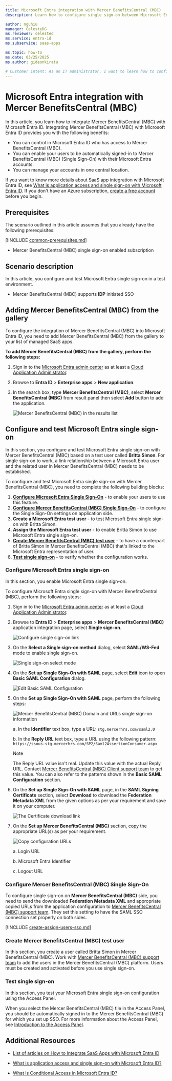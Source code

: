 ```yaml
---
title: Microsoft Entra integration with Mercer BenefitsCentral (MBC)
description: Learn how to configure single sign-on between Microsoft Entra ID and Mercer BenefitsCentral (MBC).

author: nguhiu
manager: CelesteDG
ms.reviewer: celested
ms.service: entra-id
ms.subservice: saas-apps

ms.topic: how-to
ms.date: 03/25/2025
ms.author: gideonkiratu

# Customer intent: As an IT administrator, I want to learn how to configure single sign-on between Microsoft Entra ID and Mercer BenefitsCentral (MBC) so that I can control who has access to Mercer BenefitsCentral (MBC), enable automatic sign-in with Microsoft Entra accounts, and manage my accounts in one central location.
---
```

# Microsoft Entra integration with Mercer BenefitsCentral (MBC)

In this article,  you learn how to integrate Mercer BenefitsCentral (MBC) with Microsoft Entra ID.
Integrating Mercer BenefitsCentral (MBC) with Microsoft Entra ID provides you with the following benefits:

* You can control in Microsoft Entra ID who has access to Mercer BenefitsCentral (MBC).
* You can enable your users to be automatically signed-in to Mercer BenefitsCentral (MBC) (Single Sign-On) with their Microsoft Entra accounts.
* You can manage your accounts in one central location.

If you want to know more details about SaaS app integration with Microsoft Entra ID, see [What is application access and single sign-on with Microsoft Entra ID](~/identity/enterprise-apps/what-is-single-sign-on.md).
If you don't have an Azure subscription, [create a free account](https://azure.microsoft.com/free/) before you begin.

## Prerequisites
The scenario outlined in this article assumes that you already have the following prerequisites:

[!INCLUDE [common-prerequisites.md](~/identity/saas-apps/includes/common-prerequisites.md)]
* Mercer BenefitsCentral (MBC) single sign-on enabled subscription

## Scenario description

In this article,  you configure and test Microsoft Entra single sign-on in a test environment.

* Mercer BenefitsCentral (MBC) supports **IDP** initiated SSO

## Adding Mercer BenefitsCentral (MBC) from the gallery

To configure the integration of Mercer BenefitsCentral (MBC) into Microsoft Entra ID, you need to add Mercer BenefitsCentral (MBC) from the gallery to your list of managed SaaS apps.

**To add Mercer BenefitsCentral (MBC) from the gallery, perform the following steps:**

1. Sign in to the [Microsoft Entra admin center](https://entra.microsoft.com) as at least a [Cloud Application Administrator](~/identity/role-based-access-control/permissions-reference.md#cloud-application-administrator).
1. Browse to **Entra ID** > **Enterprise apps** > **New application**.
1. In the search box, type **Mercer BenefitsCentral (MBC)**, select **Mercer BenefitsCentral (MBC)** from result panel then select **Add** button to add the application.

	 ![Mercer BenefitsCentral (MBC) in the results list](common/search-new-app.png)

<a name='configure-and-test-azure-ad-single-sign-on'></a>

## Configure and test Microsoft Entra single sign-on

In this section, you configure and test Microsoft Entra single sign-on with Mercer BenefitsCentral (MBC) based on a test user called **Britta Simon**.
For single sign-on to work, a link relationship between a Microsoft Entra user and the related user in Mercer BenefitsCentral (MBC) needs to be established.

To configure and test Microsoft Entra single sign-on with Mercer BenefitsCentral (MBC), you need to complete the following building blocks:

1. **[Configure Microsoft Entra Single Sign-On](#configure-azure-ad-single-sign-on)** - to enable your users to use this feature.
2. **[Configure Mercer BenefitsCentral (MBC) Single Sign-On](#configure-mercer-benefitscentral-mbc-single-sign-on)** - to configure the Single Sign-On settings on application side.
3. **Create a Microsoft Entra test user** - to test Microsoft Entra single sign-on with Britta Simon.
4. **Assign the Microsoft Entra test user** - to enable Britta Simon to use Microsoft Entra single sign-on.
5. **[Create Mercer BenefitsCentral (MBC) test user](#create-mercer-benefitscentral-mbc-test-user)** - to have a counterpart of Britta Simon in Mercer BenefitsCentral (MBC) that's linked to the Microsoft Entra representation of user.
6. **[Test single sign-on](#test-single-sign-on)** - to verify whether the configuration works.

<a name='configure-azure-ad-single-sign-on'></a>

### Configure Microsoft Entra single sign-on

In this section, you enable Microsoft Entra single sign-on.

To configure Microsoft Entra single sign-on with Mercer BenefitsCentral (MBC), perform the following steps:

1. Sign in to the [Microsoft Entra admin center](https://entra.microsoft.com) as at least a [Cloud Application Administrator](~/identity/role-based-access-control/permissions-reference.md#cloud-application-administrator).
1. Browse to **Entra ID** > **Enterprise apps** > **Mercer BenefitsCentral (MBC)** application integration page, select **Single sign-on**.

    ![Configure single sign-on link](common/select-sso.png)

1. On the **Select a Single sign-on method** dialog, select **SAML/WS-Fed** mode to enable single sign-on.

    ![Single sign-on select mode](common/select-saml-option.png)

1. On the **Set up Single Sign-On with SAML** page, select **Edit** icon to open **Basic SAML Configuration** dialog.

	![Edit Basic SAML Configuration](common/edit-urls.png)

4. On the **Set up Single Sign-On with SAML** page, perform the following steps:

    ![Mercer BenefitsCentral (MBC) Domain and URLs single sign-on information](common/idp-intiated.png)

    a. In the **Identifier** text box, type a URL:
    `stg.mercerhrs.com/saml2.0`

    b. In the **Reply URL** text box, type a URL using the following pattern:
    `https://ssous-stg.mercerhrs.com/SP2/Saml2AssertionConsumer.aspx`

	> [!NOTE]
	> The Reply URL value isn't real. Update this value with the actual Reply URL. Contact [Mercer BenefitsCentral (MBC) Client support team](https://www.mercer.com/en-gb/about/contact/contact-us/) to get this value. You can also refer to the patterns shown in the **Basic SAML Configuration** section.

1. On the **Set up Single Sign-On with SAML** page, in the **SAML Signing Certificate** section, select **Download** to download the **Federation Metadata XML** from the given options as per your requirement and save it on your computer.

	![The Certificate download link](common/metadataxml.png)

6. On the **Set up Mercer BenefitsCentral (MBC)** section, copy the appropriate URL(s) as per your requirement.

	![Copy configuration URLs](common/copy-configuration-urls.png)

	a. Login URL

	b. Microsoft Entra Identifier

	c. Logout URL

### Configure Mercer BenefitsCentral (MBC) Single Sign-On

To configure single sign-on on **Mercer BenefitsCentral (MBC)** side, you need to send the downloaded **Federation Metadata XML** and appropriate copied URLs from the application configuration to [Mercer BenefitsCentral (MBC) support team](https://www.mercer.com/en-gb/about/contact/contact-us/). They set this setting to have the SAML SSO connection set properly on both sides.

<a name='create-an-azure-ad-test-user'></a>

[!INCLUDE [create-assign-users-sso.md](~/identity/saas-apps/includes/create-assign-users-sso.md)]

### Create Mercer BenefitsCentral (MBC) test user

In this section, you create a user called Britta Simon in Mercer BenefitsCentral (MBC). Work with [Mercer BenefitsCentral (MBC) support team](https://www.mercer.com/en-gb/about/contact/contact-us/) to add the users in the Mercer BenefitsCentral (MBC) platform. Users must be created and activated before you use single sign-on.

### Test single sign-on 

In this section, you test your Microsoft Entra single sign-on configuration using the Access Panel.

When you select the Mercer BenefitsCentral (MBC) tile in the Access Panel, you should be automatically signed in to the Mercer BenefitsCentral (MBC) for which you set up SSO. For more information about the Access Panel, see [Introduction to the Access Panel](https://support.microsoft.com/account-billing/sign-in-and-start-apps-from-the-my-apps-portal-2f3b1bae-0e5a-4a86-a33e-876fbd2a4510).

## Additional Resources

- [List of articles on How to Integrate SaaS Apps with Microsoft Entra ID](./tutorial-list.md)

- [What is application access and single sign-on with Microsoft Entra ID?](~/identity/enterprise-apps/what-is-single-sign-on.md)

- [What is Conditional Access in Microsoft Entra ID?](~/identity/conditional-access/overview.md)
